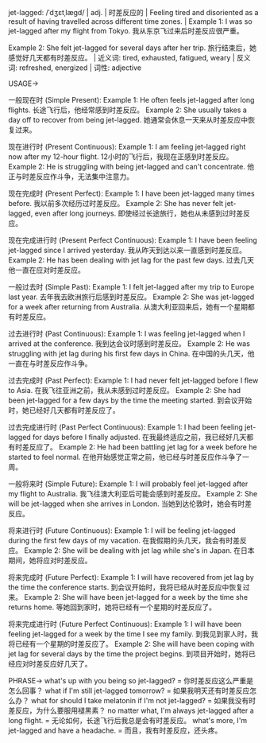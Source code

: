 jet-lagged: /ˈdʒɛtˌlæɡd/ | adj. | 时差反应的 |  Feeling tired and disoriented as a result of having travelled across different time zones. | Example 1: I was so jet-lagged after my flight from Tokyo. 我从东京飞过来后时差反应很严重。

Example 2: She felt jet-lagged for several days after her trip. 旅行结束后，她感觉好几天都有时差反应。 | 近义词:  tired, exhausted, fatigued, weary | 反义词: refreshed, energized | 词性: adjective


USAGE->

一般现在时 (Simple Present):
Example 1: He often feels jet-lagged after long flights. 长途飞行后，他经常感到时差反应。
Example 2: She usually takes a day off to recover from being jet-lagged. 她通常会休息一天来从时差反应中恢复过来。


现在进行时 (Present Continuous):
Example 1: I am feeling jet-lagged right now after my 12-hour flight. 12小时的飞行后，我现在正感到时差反应。
Example 2: He is struggling with being jet-lagged and can't concentrate. 他正与时差反应作斗争，无法集中注意力。


现在完成时 (Present Perfect):
Example 1: I have been jet-lagged many times before. 我以前多次经历过时差反应。
Example 2: She has never felt jet-lagged, even after long journeys. 即使经过长途旅行，她也从未感到过时差反应。


现在完成进行时 (Present Perfect Continuous):
Example 1: I have been feeling jet-lagged since I arrived yesterday. 我从昨天到达以来一直感到时差反应。
Example 2: He has been dealing with jet lag for the past few days. 过去几天他一直在应对时差反应。


一般过去时 (Simple Past):
Example 1: I felt jet-lagged after my trip to Europe last year. 去年我去欧洲旅行后感到时差反应。
Example 2: She was jet-lagged for a week after returning from Australia. 从澳大利亚回来后，她有一个星期都有时差反应。


过去进行时 (Past Continuous):
Example 1: I was feeling jet-lagged when I arrived at the conference. 我到达会议时感到时差反应。
Example 2:  He was struggling with jet lag during his first few days in China. 在中国的头几天，他一直在与时差反应作斗争。


过去完成时 (Past Perfect):
Example 1: I had never felt jet-lagged before I flew to Asia. 在我飞往亚洲之前，我从未感到过时差反应。
Example 2:  She had been jet-lagged for a few days by the time the meeting started. 到会议开始时，她已经好几天都有时差反应了。


过去完成进行时 (Past Perfect Continuous):
Example 1: I had been feeling jet-lagged for days before I finally adjusted. 在我最终适应之前，我已经好几天都有时差反应了。
Example 2: He had been battling jet lag for a week before he started to feel normal. 在他开始感觉正常之前，他已经与时差反应作斗争了一周。


一般将来时 (Simple Future):
Example 1: I will probably feel jet-lagged after my flight to Australia. 我飞往澳大利亚后可能会感到时差反应。
Example 2: She will be jet-lagged when she arrives in London. 当她到达伦敦时，她会有时差反应。


将来进行时 (Future Continuous):
Example 1: I will be feeling jet-lagged during the first few days of my vacation. 在我假期的头几天，我会有时差反应。
Example 2:  She will be dealing with jet lag while she's in Japan. 在日本期间，她将应对时差反应。


将来完成时 (Future Perfect):
Example 1: I will have recovered from jet lag by the time the conference starts. 到会议开始时，我将已经从时差反应中恢复过来。
Example 2: She will have been jet-lagged for a week by the time she returns home. 等她回到家时，她将已经有一个星期的时差反应了。


将来完成进行时 (Future Perfect Continuous):
Example 1: I will have been feeling jet-lagged for a week by the time I see my family. 到我见到家人时，我将已经有一个星期的时差反应了。
Example 2: She will have been coping with jet lag for several days by the time the project begins. 到项目开始时，她将已经应对时差反应好几天了。


PHRASE->
what's up with you being so jet-lagged? = 你时差反应这么严重是怎么回事？
what if I'm still jet-lagged tomorrow? = 如果我明天还有时差反应怎么办？
what for should I take melatonin if I'm not jet-lagged? = 如果我没有时差反应，为什么要服用褪黑素？
no matter what, I'm always jet-lagged after a long flight. = 无论如何，长途飞行后我总是会有时差反应。
what's more, I'm jet-lagged and have a headache. = 而且，我有时差反应，还头疼。
